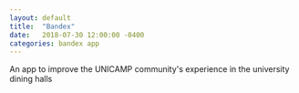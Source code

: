 ```yaml
---
layout: default
title:  "Bandex"
date:   2018-07-30 12:00:00 -0400
categories: bandex app
---
```



An app to improve the UNICAMP community's experience in the university dining halls